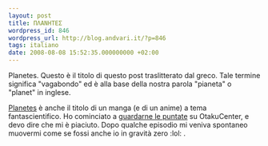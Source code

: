 ```yaml
---
layout: post
title: ΠΛΑΝΗΤΕΣ
wordpress_id: 846
wordpress_url: http://blog.andvari.it/?p=846
tags: italiano
date: 2008-08-08 15:52:35.000000000 +02:00
---
```

Planetes. Questo è il titolo di questo post traslitterato dal greco. Tale termine significa "vagabondo" ed è alla base della nostra parola "pianeta" o "planet" in inglese.

<a href="http://it.wikipedia.org/wiki/Planetes">Planetes</a> è anche il titolo di un manga (e di un anime) a tema fantascientifico. Ho cominciato a <a href=" http://www.otakucenter.com/planetes-f545.html">guardarne le puntate</a> su OtakuCenter, e devo dire che mi è piaciuto. Dopo qualche episodio mi veniva spontaneo muovermi come se fossi anche io in gravità zero :lol: .
